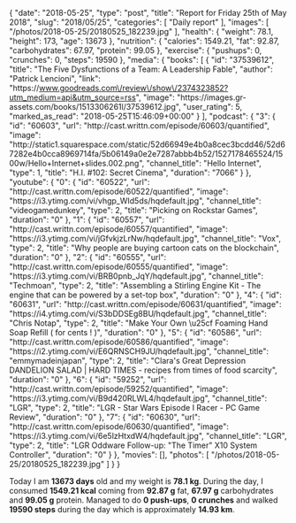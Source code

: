 {
    "date": "2018-05-25",
    "type": "post",
    "title": "Report for Friday 25th of May 2018",
    "slug": "2018\/05\/25",
    "categories": [
        "Daily report"
    ],
    "images": [
        "\/photos\/2018-05-25\/20180525_182239.jpg"
    ],
    "health": {
        "weight": 78.1,
        "height": 173,
        "age": 13673
    },
    "nutrition": {
        "calories": 1549.21,
        "fat": 92.87,
        "carbohydrates": 67.97,
        "protein": 99.05
    },
    "exercise": {
        "pushups": 0,
        "crunches": 0,
        "steps": 19590
    },
    "media": {
        "books": [
            {
                "id": "37539612",
                "title": "The Five Dysfunctions of a Team: A Leadership Fable",
                "author": "Patrick Lencioni",
                "link": "https:\/\/www.goodreads.com\/review\/show\/2374323852?utm_medium=api&utm_source=rss",
                "image": "https:\/\/images.gr-assets.com\/books\/1513306261l\/37539612.jpg",
                "user_rating": 5,
                "marked_as_read": "2018-05-25T15:46:09+00:00"
            }
        ],
        "podcast": {
            "3": {
                "id": "60603",
                "url": "http:\/\/cast.writtn.com\/episode\/60603\/quantified",
                "image": "http:\/\/static1.squarespace.com\/static\/52d66949e4b0a8cec3bcdd46\/52d67282e4b0cca8969714fa\/5b06149a0e2e7287abbb4b52\/1527178465524\/1500w\/Hello+Internet+slides.002.png",
                "channel_title": "Hello Internet",
                "type": 1,
                "title": "H.I. #102: Secret Cinema",
                "duration": "7066"
            }
        },
        "youtube": {
            "0": {
                "id": "60522",
                "url": "http:\/\/cast.writtn.com\/episode\/60522\/quantified",
                "image": "https:\/\/i3.ytimg.com\/vi\/vhgp_WId5ds\/hqdefault.jpg",
                "channel_title": "videogamedunkey",
                "type": 2,
                "title": "Picking on Rockstar Games",
                "duration": "0"
            },
            "1": {
                "id": "60557",
                "url": "http:\/\/cast.writtn.com\/episode\/60557\/quantified",
                "image": "https:\/\/i3.ytimg.com\/vi\/jGfvkjzLrNw\/hqdefault.jpg",
                "channel_title": "Vox",
                "type": 2,
                "title": "Why people are buying cartoon cats on the blockchain",
                "duration": "0"
            },
            "2": {
                "id": "60555",
                "url": "http:\/\/cast.writtn.com\/episode\/60555\/quantified",
                "image": "https:\/\/i3.ytimg.com\/vi\/BRB0pnb_JqY\/hqdefault.jpg",
                "channel_title": "Techmoan",
                "type": 2,
                "title": "Assembling a Stirling Engine Kit - The engine that can be powered by a set-top box",
                "duration": "0"
            },
            "4": {
                "id": "60631",
                "url": "http:\/\/cast.writtn.com\/episode\/60631\/quantified",
                "image": "https:\/\/i4.ytimg.com\/vi\/S3bDDSEg8BU\/hqdefault.jpg",
                "channel_title": "Chris Notap",
                "type": 2,
                "title": "Make Your Own \u25cf Foaming Hand Soap Refill  ( for cents ! )",
                "duration": "0"
            },
            "5": {
                "id": "60586",
                "url": "http:\/\/cast.writtn.com\/episode\/60586\/quantified",
                "image": "https:\/\/i2.ytimg.com\/vi\/E6QRNSCH9JU\/hqdefault.jpg",
                "channel_title": "emmymadeinjapan",
                "type": 2,
                "title": "Clara's Great Depression DANDELION SALAD | HARD TIMES - recipes from times of food scarcity",
                "duration": "0"
            },
            "6": {
                "id": "59252",
                "url": "http:\/\/cast.writtn.com\/episode\/59252\/quantified",
                "image": "https:\/\/i3.ytimg.com\/vi\/B9d420RLWL4\/hqdefault.jpg",
                "channel_title": "LGR",
                "type": 2,
                "title": "LGR - Star Wars Episode I Racer - PC Game Review",
                "duration": "0"
            },
            "7": {
                "id": "60630",
                "url": "http:\/\/cast.writtn.com\/episode\/60630\/quantified",
                "image": "https:\/\/i3.ytimg.com\/vi\/6e5lzHtxdW4\/hqdefault.jpg",
                "channel_title": "LGR",
                "type": 2,
                "title": "LGR Oddware Follow-up: \"The Timer\" X10 System Controller",
                "duration": "0"
            }
        },
        "movies": [],
        "photos": [
            "\/photos\/2018-05-25\/20180525_182239.jpg"
        ]
    }
}

Today I am <strong>13673 days</strong> old and my weight is <strong>78.1 kg</strong>. During the day, I consumed <strong>1549.21 kcal</strong> coming from <strong>92.87 g</strong> fat, <strong>67.97 g</strong> carbohydrates and <strong>99.05 g</strong> protein. Managed to do <strong>0 push-ups</strong>, <strong>0 crunches</strong> and walked <strong>19590 steps</strong> during the day which is approximately <strong>14.93 km</strong>.